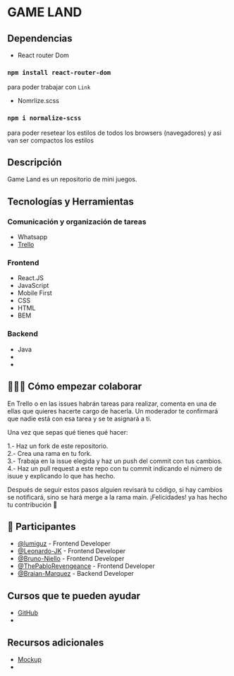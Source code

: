 # GAME LAND

## Dependencias

- React router Dom
### `npm install react-router-dom`
para poder trabajar con `Link`

- Nomrlize.scss
### `npm i normalize-scss`
para poder resetear los estilos de todos los browsers (navegadores) y asi van ser compactos los estilos 

## Descripción

Game Land es un repositorio de mini juegos.

## Tecnologías y Herramientas

### Comunicación y organización de tareas

- Whatsapp
- [Trello](https://trello.com/nocountryc6g49)

### Frontend

- React.JS
- JavaScript
- Mobile First
- CSS
- HTML
- BEM

### Backend

- Java
- 
-

## 👩🏻‍💻 Cómo empezar colaborar

En Trello o en las issues habrán tareas para realizar, comenta en una de ellas que quieres hacerte cargo de hacerla. Un moderador te confirmará que nadie está con esa tarea y se te asignará a ti.

Una vez que sepas qué tienes qué hacer:

1.- Haz un fork de este repositorio.  
2.- Crea una rama en tu fork.  
3.- Trabaja en la issue elegida y haz un push del commit con tus cambios.  
4.- Haz un pull request a este repo con tu commit indicando el número de isuue y explicando lo que has hecho.  

Después de seguir estos pasos alguien revisará tu código, si hay cambios se notificará, sino se hará merge a la rama main. ¡Felicidades! ya has hecho tu contribución 🚀

##  💪 Participantes

- [@lumiguz](https://github.com/lumiguz) - Frontend Developer
- [@Leonardo-JK](https://github.com/Leonardo-JK) - Frontend Developer
- [@Bruno-Niello](https://github.com/Bruno-Niello) - Frontend Developer
- [@ThePabloRevengeance](https://github.com/ThePabloRevengeance) - Frontend Developer
- [@Braian-Marquez](https://github.com/Braian-Marquez) - Backend Developer

## Cursos que te pueden ayudar

- [GitHub](https://www.youtube.com/watch?v=VdGzPZ31ts8)
-

## Recursos adicionales

- [Mockup](https://www.figma.com/file/v6zzqIqcwIRCqeOJ5pVB21/No-country-C6-G49-team-library?node-id=0%3A1)
-
